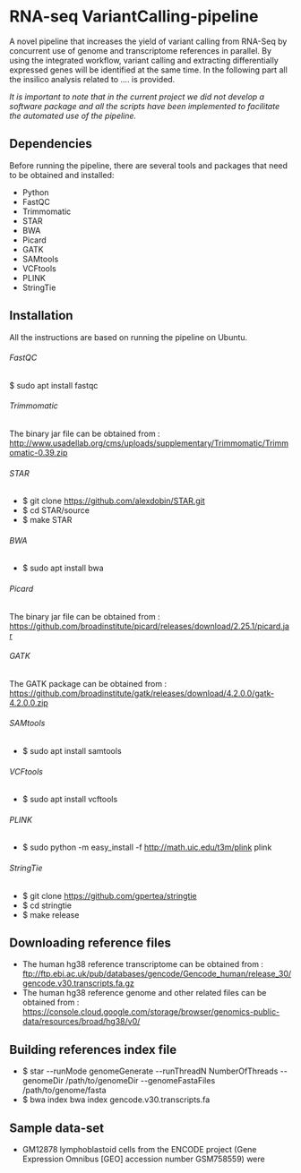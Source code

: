 # RNA-seq VariantCalling-pipeline
A novel pipeline that increases the yield of variant calling from RNA-Seq by concurrent use of genome and transcriptome references in parallel. By using the integrated workflow, variant calling and extracting differentially expressed genes will be identified at the same time.
In the following part all the insilico analysis related to .... is provided.

_It is important to note that in the current project we did not develop a software package and all the scripts have been implemented to facilitate the automated use of the pipeline._

## Dependencies
Before running the pipeline, there are several tools and packages that need to be obtained and installed:

- Python
- FastQC
- Trimmomatic
- STAR
- BWA
- Picard
- GATK
- SAMtools
- VCFtools
- PLINK
- StringTie



## Installation
All the instructions are based on running the pipeline on Ubuntu.

###### FastQC
$ sudo apt install fastqc
###### Trimmomatic
The binary jar file can be obtained from : http://www.usadellab.org/cms/uploads/supplementary/Trimmomatic/Trimmomatic-0.39.zip
###### STAR
- $ git clone https://github.com/alexdobin/STAR.git
- $ cd STAR/source
- $ make STAR
###### BWA
- $ sudo apt install bwa
###### Picard
The binary jar file can be obtained from : https://github.com/broadinstitute/picard/releases/download/2.25.1/picard.jar
###### GATK
The GATK package can be obtained from :  https://github.com/broadinstitute/gatk/releases/download/4.2.0.0/gatk-4.2.0.0.zip
###### SAMtools
- $ sudo apt install samtools
###### VCFtools
- $ sudo apt install vcftools
###### PLINK
- $ sudo python -m easy_install -f http://math.uic.edu/t3m/plink plink
###### StringTie
- $ git clone https://github.com/gpertea/stringtie
- $ cd stringtie
- $ make release

## Downloading reference files
- The human hg38 reference transcriptome can be obtained from : ftp://ftp.ebi.ac.uk/pub/databases/gencode/Gencode_human/release_30/gencode.v30.transcripts.fa.gz
- The human hg38 reference genome and other related files can be obtained from : https://console.cloud.google.com/storage/browser/genomics-public-data/resources/broad/hg38/v0/

## Building references index file
- $ star --runMode genomeGenerate --runThreadN NumberOfThreads --genomeDir /path/to/genomeDir --genomeFastaFiles /path/to/genome/fasta
- $ bwa index bwa index gencode.v30.transcripts.fa
## Sample data-set
- GM12878 lymphoblastoid cells from the ENCODE project (Gene Expression Omnibus [GEO] accession number GSM758559) were 
